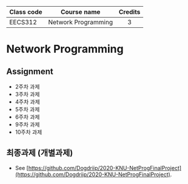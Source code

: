 | Class code | Course name         | Credits |
| ---------- | ------------------- | :-----: |
| EECS312    | Network Programming |    3    |

# Network Programming

## Assignment

- 2주차 과제
- 3주차 과제
- 4주차 과제
- 5주차 과제
- 6주차 과제
- 9주차 과제
- 10주차 과제

## 최종과제 (개별과제)

- See [https://github.com/Dogdriip/2020-KNU-NetProgFinalProject](https://github.com/Dogdriip/2020-KNU-NetProgFinalProject).
